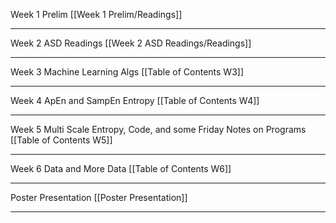 Week 1 Prelim
[[Week 1 Prelim/Readings]]

---
Week 2 ASD Readings
[[Week 2 ASD Readings/Readings]]

---
Week 3 Machine Learning Algs
[[Table of Contents W3]]

---
Week 4 ApEn and SampEn Entropy
[[Table of Contents W4]]

---
Week 5 Multi Scale Entropy, Code, and some Friday Notes on Programs
[[Table of Contents W5]]

---
Week 6 Data and More Data
[[Table of Contents W6]]

---
Poster Presentation
[[Poster Presentation]]

---